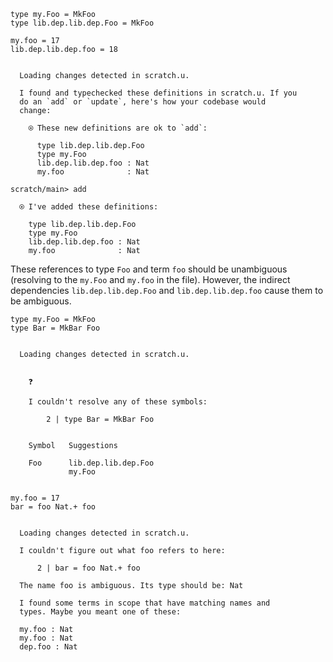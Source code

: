 ``` unison
type my.Foo = MkFoo
type lib.dep.lib.dep.Foo = MkFoo

my.foo = 17
lib.dep.lib.dep.foo = 18
```

``` ucm

  Loading changes detected in scratch.u.

  I found and typechecked these definitions in scratch.u. If you
  do an `add` or `update`, here's how your codebase would
  change:
  
    ⍟ These new definitions are ok to `add`:
    
      type lib.dep.lib.dep.Foo
      type my.Foo
      lib.dep.lib.dep.foo : Nat
      my.foo              : Nat

```
``` ucm
scratch/main> add

  ⍟ I've added these definitions:
  
    type lib.dep.lib.dep.Foo
    type my.Foo
    lib.dep.lib.dep.foo : Nat
    my.foo              : Nat

```
These references to type `Foo` and term `foo` should be unambiguous (resolving to the `my.Foo` and `my.foo` in the
file). However, the indirect dependencies `lib.dep.lib.dep.Foo` and `lib.dep.lib.dep.foo` cause them to be ambiguous.

``` unison
type my.Foo = MkFoo
type Bar = MkBar Foo
```

``` ucm

  Loading changes detected in scratch.u.

  
    ❓
    
    I couldn't resolve any of these symbols:
    
        2 | type Bar = MkBar Foo
    
    
    Symbol   Suggestions
             
    Foo      lib.dep.lib.dep.Foo
             my.Foo
  

```
``` unison
my.foo = 17
bar = foo Nat.+ foo
```

``` ucm

  Loading changes detected in scratch.u.

  I couldn't figure out what foo refers to here:
  
      2 | bar = foo Nat.+ foo
  
  The name foo is ambiguous. Its type should be: Nat
  
  I found some terms in scope that have matching names and
  types. Maybe you meant one of these:
  
  my.foo : Nat
  my.foo : Nat
  dep.foo : Nat

```
